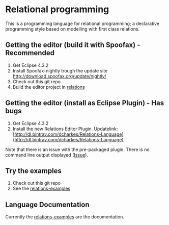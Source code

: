 # Relational programming

This is a programming language for relational programming; a declarative programming style based on modelling with first class relations.

## Getting the editor (build it with Spoofax) - Recommended

1. Get Eclipse 4.3.2
2. Install Spoofax-nightly trough the update site http://download.spoofax.org/update/nightly/
3. Check out this git repo
4. Build the editor project in [relations](relations)

## Getting the editor (install as Eclipse Plugin) - Has bugs

1. Get Eclipse 4.3.2
2. Install the new Relations Editor Plugin. Updatelink:  [http://dl.bintray.com/dcharkes/Relations-Language](http://dl.bintray.com/dcharkes/Relations-Language)

Note that there is an issue with the pre-packaged plugin. There is no command line output displayed ([Issue](http://yellowgrass.org/issue/StrategoXT/899)).

## Try the examples

1. Check out this git repo
2. See the [relations-examples](relations-examples)
 
## Language Documentation

Currently the [relations-examples](relations-examples) are the documentation.
